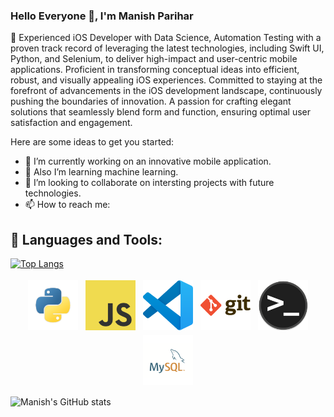 ### Hello Everyone 👋, I'm Manish Parihar

📱 Experienced iOS Developer with Data Science, Automation Testing with a proven track record of leveraging the latest technologies, including Swift UI, Python, and Selenium, to deliver high-impact and user-centric mobile applications. Proficient in transforming conceptual ideas into efficient, robust, and visually appealing iOS experiences. Committed to staying at the forefront of advancements in the iOS development landscape, continuously pushing the boundaries of innovation. A passion for crafting elegant solutions that seamlessly blend form and function, ensuring optimal user satisfaction and engagement.



Here are some ideas to get you started:
- 🔭 I’m currently working on an innovative mobile application.
- 🌱 Also I’m learning machine learning.
- 👯 I’m looking to collaborate on intersting projects with future technologies.
- 📫 How to reach me: 

## 🧰 Languages and Tools:

[![Top Langs](https://github-readme-stats.vercel.app/api/top-langs/?username=manishparihar948&layout=compact&theme=tokyonight)](https://github.com/manishparihar948/github-readme-stats)

<p align="center">
  <img   src="https://raw.githubusercontent.com/github/explore/80688e429a7d4ef2fca1e82350fe8e3517d3494d/topics/python/python.png" alt="Python" height="80" style="vertical-align:top; margin:4px" >
  <img src="https://raw.githubusercontent.com/github/explore/80688e429a7d4ef2fca1e82350fe8e3517d3494d/topics/javascript/javascript.png" alt="Javascript" height="80" style="vertical-align:top; margin:4px">
  <img src="https://raw.githubusercontent.com/github/explore/80688e429a7d4ef2fca1e82350fe8e3517d3494d/topics/visual-studio-code/visual-studio-code.png" alt="VS Code" height="80" style="vertical-align:top; margin:4px">
  <img src="https://raw.githubusercontent.com/github/explore/80688e429a7d4ef2fca1e82350fe8e3517d3494d/topics/git/git.png" alt="VS Code" height="80" style="vertical-align:top; margin:4px">
<img src="https://raw.githubusercontent.com/github/explore/80688e429a7d4ef2fca1e82350fe8e3517d3494d/topics/terminal/terminal.png" alt="VS Code" height="80" style="vertical-align:top; margin:4px">
<img src="https://raw.githubusercontent.com/github/explore/80688e429a7d4ef2fca1e82350fe8e3517d3494d/topics/mysql/mysql.png" alt="VS Code" height="80" style="vertical-align:top; margin:4px">

</p>





![Manish's GitHub stats](https://github-readme-stats.vercel.app/api?username=manishparihar948&show_icons=true&theme=tokyonight)


<!--[![Manish's GitHub stats](https://github-readme-stats.vercel.app/api?username=manishparihar948)](https://github.com/manishparihar948/github-readme-stats)-->
<!--[![Top Langs](https://github-readme-stats.vercel.app/api/top-langs/?username=manishparihar948)](https://github.com/manishparihar948/github-readme-stats) -->
